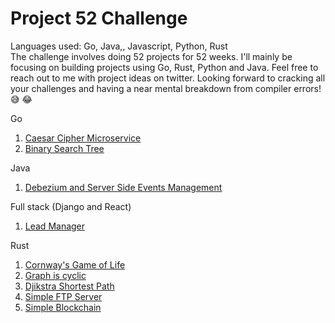 #   Project 52 Challenge
Languages used: Go, Java,, Javascript, Python, Rust<br>
The challenge involves doing 52 projects for 52 weeks. I'll mainly be focusing on building projects using Go, Rust, Python and Java.
Feel free to reach out to me with project ideas on twitter. Looking forward to cracking all your challenges and having a near mental breakdown 
from compiler errors!😅 😂

Go
1. [Caesar Cipher Microservice](https://github.com/Zeddling/caesar_cipher_microservice)
2. [Binary Search Tree](https://github.com/Zeddling/binary_search_tree)

Java
1. [Debezium and Server Side Events Management](https://github.com/Zeddling/debezium_listener)

Full stack (Django and React)
1. [Lead Manager](https://github.com/Zeddling/Lead_Manager)

Rust
1. [Cornway's Game of Life](https://github.com/Zeddling/wasm-game-of-life)
2. [Graph is cyclic](https://github.com/Zeddling/graphs)
3. [Djikstra Shortest Path](https://github.com/Zeddling/djikstra)
4. [Simple FTP Server](https://github.com/Zeddling/rust_ftp)
5. [Simple Blockchain](https://github.com/Zeddling/simple_blockchain)

